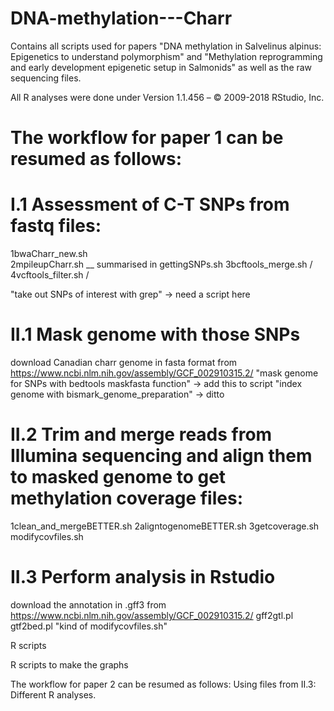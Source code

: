 # DNA-methylation---Charr
Contains all scripts used for papers "DNA methylation in Salvelinus alpinus: Epigenetics to understand polymorphism" 
and "Methylation reprogramming and early development epigenetic setup in Salmonids" as well as the raw sequencing files.

All R analyses were done under
Version 1.1.456 – © 2009-2018 RStudio, Inc.

# The workflow for paper 1 can be resumed as follows:
# I.1 Assessment of C-T SNPs from fastq files:
1bwaCharr_new.sh     \
2mpileupCharr.sh      \__  summarised in gettingSNPs.sh
3bcftools_merge.sh    /
4vcftools_filter.sh  /


"take out SNPs of interest with grep" -> need a script here

# II.1 Mask genome with those SNPs
download Canadian charr genome in fasta format from https://www.ncbi.nlm.nih.gov/assembly/GCF_002910315.2/
"mask genome for SNPs with bedtools maskfasta function" -> add this to script
"index genome with bismark_genome_preparation"  -> ditto

# II.2 Trim and merge reads from Illumina sequencing and align them to masked genome to get methylation coverage files:
1clean_and_mergeBETTER.sh
2aligntogenomeBETTER.sh
3getcoverage.sh
modifycovfiles.sh

# II.3 Perform analysis in Rstudio 
download the annotation in .gff3 from https://www.ncbi.nlm.nih.gov/assembly/GCF_002910315.2/
gff2gtl.pl
gtf2bed.pl
"kind of modifycovfiles.sh"

R scripts

R scripts to make the graphs


The workflow for paper 2 can be resumed as follows:
Using files from II.3:
Different R analyses.
